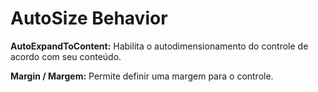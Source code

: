 # AutoSize Behavior

**AutoExpandToContent:** Habilita o autodimensionamento do controle de acordo com seu conteúdo.

**Margin / Margem:** Permite definir uma margem para o controle.

